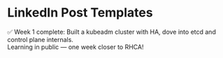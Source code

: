 # LinkedIn Post Templates

✅ Week 1 complete: Built a kubeadm cluster with HA, dove into etcd and control plane internals.  
Learning in public — one week closer to RHCA!
